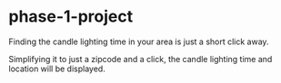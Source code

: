 # phase-1-project
Finding the candle lighting time in your area is just a short click away. 

Simplifying it to just a zipcode and a click, the candle lighting time and location will be displayed. 